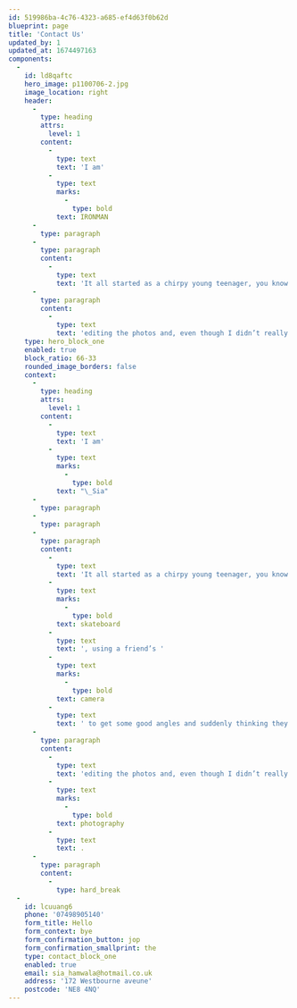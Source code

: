 ```yaml
---
id: 519986ba-4c76-4323-a685-ef4d63f0b62d
blueprint: page
title: 'Contact Us'
updated_by: 1
updated_at: 1674497163
components:
  -
    id: ld8qaftc
    hero_image: p1100706-2.jpg
    image_location: right
    header:
      -
        type: heading
        attrs:
          level: 1
        content:
          -
            type: text
            text: 'I am'
          -
            type: text
            marks:
              -
                type: bold
            text: IRONMAN
      -
        type: paragraph
      -
        type: paragraph
        content:
          -
            type: text
            text: 'It all started as a chirpy young teenager, you know the usual; trying to skateboard, using a friend’s camera to get some good angles and suddenly thinking they’ve gone pro. The fantasies of grandeur only developed further when my family bought a DSLR for family photos, which I quickly adopted as my own, taking every opportunity to develop my photography talents. Slowly but surely, I fell in love with every aspect of photography, from planning shoots to'
      -
        type: paragraph
        content:
          -
            type: text
            text: 'editing the photos and, even though I didn’t really know what my goals were, I knew that I loved photography.'
    type: hero_block_one
    enabled: true
    block_ratio: 66-33
    rounded_image_borders: false
    context:
      -
        type: heading
        attrs:
          level: 1
        content:
          -
            type: text
            text: 'I am'
          -
            type: text
            marks:
              -
                type: bold
            text: "\_Sia"
      -
        type: paragraph
      -
        type: paragraph
      -
        type: paragraph
        content:
          -
            type: text
            text: 'It all started as a chirpy young teenager, you know the usual; trying to '
          -
            type: text
            marks:
              -
                type: bold
            text: skateboard
          -
            type: text
            text: ', using a friend’s '
          -
            type: text
            marks:
              -
                type: bold
            text: camera
          -
            type: text
            text: ' to get some good angles and suddenly thinking they’ve gone pro. The fantasies of grandeur only developed further when my family bought a DSLR for family photos, which I quickly adopted as my own, taking every opportunity to develop my photography talents. Slowly but surely, I fell in love with every aspect of photography, from planning shoots to'
      -
        type: paragraph
        content:
          -
            type: text
            text: 'editing the photos and, even though I didn’t really know what my goals were, I knew that I loved '
          -
            type: text
            marks:
              -
                type: bold
            text: photography
          -
            type: text
            text: .
      -
        type: paragraph
        content:
          -
            type: hard_break
  -
    id: lcuuang6
    phone: '07498905140'
    form_title: Hello
    form_context: bye
    form_confirmation_button: jop
    form_confirmation_smallprint: the
    type: contact_block_one
    enabled: true
    email: sia_hamwala@hotmail.co.uk
    address: '172 Westbourne aveune'
    postcode: 'NE8 4NQ'
---
```

